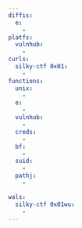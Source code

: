 ```yaml
---
diffis:
  e:
    -
platfs:
  vulnhub:
    -
curls:
  silky-ctf 0x01:
    -
functions:
  unix:
    -
  e:
    -
  vulnhub:
    -
  creds:
    -
  bf:
    -
  suid:
    -
  pathj:
    -

wals:
  silky-ctf 0x01wu:
    -
---
```

